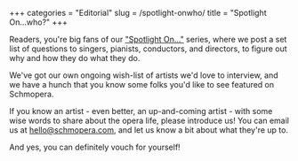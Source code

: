 +++
categories = "Editorial"
slug = /spotlight-onwho/
title = "Spotlight On...who?"
+++

Readers, you're big fans of our ["Spotlight On..."](/spotlight-on-stephanie-tritchew/) series, where we post a set list of questions to singers, pianists, conductors, and directors, to figure out why and how they do what they do.

We've got our own ongoing wish-list of artists we'd love to interview, and we have a hunch that you know some folks you'd like to see featured on Schmopera. 

If you know an artist - even better, an up-and-coming artist - with some wise words to share about the opera life, please introduce us! You can email us at [hello@schmopera.com](mailto:hello@schmopera.com), and let us know a bit about what they're up to.

And yes, you can definitely vouch for yourself!
